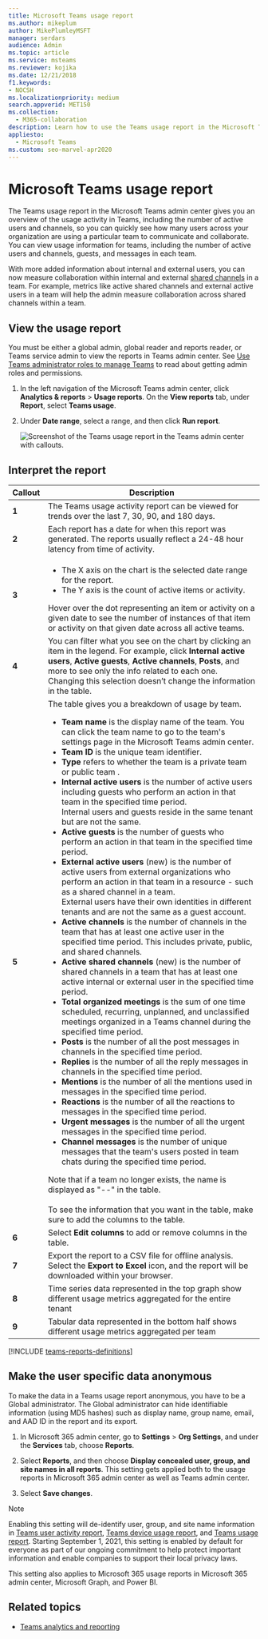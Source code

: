 ```yaml
---
title: Microsoft Teams usage report
ms.author: mikeplum
author: MikePlumleyMSFT
manager: serdars
audience: Admin
ms.topic: article
ms.service: msteams
ms.reviewer: kojika
ms.date: 12/21/2018
f1.keywords:
- NOCSH
ms.localizationpriority: medium
search.appverid: MET150
ms.collection: 
  - M365-collaboration
description: Learn how to use the Teams usage report in the Microsoft Teams admin center to get an overview of Teams activity in your organization.
appliesto: 
  - Microsoft Teams
ms.custom: seo-marvel-apr2020
---
```

# Microsoft Teams usage report

The Teams usage report in the Microsoft Teams admin center gives you an overview of the usage activity in Teams, including the number of active users and channels, so you can quickly see how many users across your organization are using a particular team to communicate and collaborate. You can view usage information for teams, including the number of active users and channels, guests, and messages in each team.

With more added information about internal and external users, you can now measure collaboration within internal and external [shared channels](/Teams/shared-channels.md) in a team. For example, metrics like active shared channels and external active users in a team will help the admin measure collaboration across shared channels within a team.

## View the usage report

You must be either a global admin, global reader and reports reader, or Teams service admin to view the reports in Teams admin center. See [Use Teams administrator roles to manage Teams](../using-admin-roles.md) to read about getting admin roles and permissions.

1. In the left navigation of the Microsoft Teams admin center, click **Analytics & reports** > **Usage reports**. On the **View reports** tab, under **Report**, select **Teams usage**.
2. Under **Date range**, select a range, and then click **Run report**.

    ![Screenshot of the Teams usage report in the Teams admin center with callouts.](../media/teams-reports-teams-usage-with-callouts2.png "Screenshot of the Teams usage report in the Teams admin center with callouts")

## Interpret the report

|Callout |Description  |
|--------|-------------|
|**1**   |The Teams usage activity report can be viewed for trends over the last 7, 30, 90, and 180 days. |
|**2**   |Each report has a date for when this report was generated. The reports usually reflect a 24-48 hour latency from time of activity. |
|**3**   |<ul><li>The X axis on the chart is the selected date range for the report.</li> <li> The Y axis is the count of active items or activity.</li> </ul>Hover over the dot representing an item or activity on a given date to see the number of instances of that item or activity on that given date across all active teams.|
|**4**   |You can filter what you see on the chart by clicking an item in the legend. For example, click  **Internal active users**, **Active guests**,  **Active channels**, **Posts**, and more to see only the info related to each one. Changing this selection doesn’t change the information in the table. |
|**5**   |The table gives you a breakdown of usage by team. <ul><li>**Team name** is the display name of the team. You can click the team name to go to the team's settings page in the Microsoft Teams admin center. </li> <li>**Team ID** is the unique team identifier. </li> <li>**Type** refers to whether the team is a private team or public team  .</li> <li>**Internal active users** is the number of active users including guests who perform an action in that team in the specified time period. <br/>Internal users and guests reside in the same tenant but are not the same.</li><li>**Active guests** is the number of guests who perform an action in that team in the specified time period.</li> <li>**External active users** (new) is the number of active users from external organizations who perform an action in that team in a resource - such as a shared channel in a team. <br/> External users have their own identities in different tenants and are not the same as a guest account.</li><li>**Active channels** is the number of channels in the team that has at least one active user in the specified time period. This includes private, public, and shared channels. </li><li>**Active shared channels** (new) is the number of shared channels in a team that has at least one active internal or external user in the specified time period. </li> <li>**Total organized meetings** is the sum of one time scheduled, recurring, unplanned, and unclassified meetings organized in a Teams channel during the specified time period. </li><li>**Posts** is the number of all the post messages in channels in the specified time period.</li> <li>**Replies** is the number of all the reply messages in channels in the specified time period.</li> <li>**Mentions** is the number of all the mentions used in messages in the specified time period.</li><li>**Reactions** is the number of all the reactions to messages in the specified time period.</li><li>**Urgent messages** is the number of all the urgent messages in the specified time period.</li><li>**Channel messages** is the number of unique messages that the team's users posted in team chats during the specified time period.</li> </li> </ul>Note that if a team no longer exists, the name is displayed as "--" in the table. <br><br>To see the information that you want in the table, make sure to add the columns to the table. |
|**6**   |Select **Edit columns** to add or remove columns in the table.|
|**7**   |Export the report to a CSV file for offline analysis. Select the **Export to Excel** icon, and the report will be downloaded within your browser.|
|**8** |Time series data represented in the top graph show different usage metrics aggregated for the entire tenant|
|**9** |Tabular data represented in the bottom half shows different usage metrics aggregated per team|

[!INCLUDE [teams-reports-definitions](../includes/teams-reports-definitions.md)]


## Make the user specific data anonymous

To make the data in a Teams usage report anonymous, you have to be a Global administrator. The Global administrator can hide identifiable information (using MD5 hashes) such as display name, group name, email, and AAD ID in the report and its export.

1. In Microsoft 365 admin center, go to **Settings** > **Org Settings**, and under the **Services** tab, choose **Reports**.
    
2. Select **Reports**, and then choose **Display concealed user, group, and site names in all reports**. This setting gets applied both to the usage reports in Microsoft 365 admin center as well as Teams admin center.
  
3. Select **Save changes**.

> [!NOTE]
> Enabling this setting will de-identify user, group, and site name information in [Teams user activity report](user-activity-report.md), [Teams device usage report](device-usage-report.md), and [Teams usage report](teams-usage-report.md). Starting September 1, 2021, this setting is enabled by default for everyone as part of our ongoing commitment to help protect important information and enable companies to support their local privacy laws. 
>
>This setting also applies to Microsoft 365 usage reports in Microsoft 365 admin center, Microsoft Graph, and Power BI.

## Related topics

- [Teams analytics and reporting](teams-reporting-reference.md)
